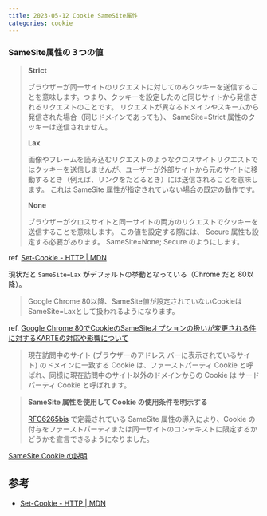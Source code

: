 ```yaml
---
title: 2023-05-12 Cookie SameSite属性
categories: cookie
---
```


### SameSite属性の３つの値

> **Strict**
>
> ブラウザーが同一サイトのリクエストに対してのみクッキーを送信することを意味します。つまり、クッキーを設定したのと同じサイトから発信されるリクエストのことです。 リクエストが異なるドメインやスキームから発信された場合（同じドメインであっても）、 SameSite=Strict 属性のクッキーは送信されません。
>
> **Lax**
>
> 画像やフレームを読み込むリクエストのようなクロスサイトリクエストではクッキーを送信しませんが、ユーザーが外部サイトから元のサイトに移動するとき（例えば、リンクをたどるとき）には送信されることを意味します。 これは SameSite 属性が指定されていない場合の既定の動作です。
>
> **None**
>
> ブラウザーがクロスサイトと同一サイトの両方のリクエストでクッキーを送信することを意味します。 この値を設定する際には、 Secure 属性も設定する必要があります。 SameSite=None; Secure のようにします。

ref. [Set-Cookie - HTTP \| MDN](https://developer.mozilla.org/ja/docs/Web/HTTP/Headers/Set-Cookie)

現状だと `SameSite=Lax` がデフォルトの挙動となっている（Chrome だと 80以降）。

> Google Chrome 80以降、SameSite値が設定されていないCookieはSameSite=Laxとして扱われるようになります。

ref. [Google Chrome 80でCookieのSameSiteオプションの扱いが変更される件に対するKARTEの対応や影響について](https://support.karte.io/post/5UgbwQ3XP4UNlUXgZPQP0r#3-0)

> 現在訪問中のサイト (ブラウザーのアドレス バーに表示されているサイト) のドメインに一致する Cookie は、ファーストパーティ Cookie と呼ばれ、同様に現在訪問中のサイト以外のドメインからの Cookie は サードパーティ Cookie と呼ばれます。

> **SameSite 属性を使用して Cookie の使用条件を明示する**
>
> [RFC6265bis](https://tools.ietf.org/html/draft-ietf-httpbis-cookie-same-site-00) で定義されている SameSite 属性の導入により、Cookie の付与をファーストパーティまたは同一サイトのコンテキストに限定するかどうかを宣言できるようになりました。

[SameSite Cookie の説明](https://web.dev/i18n/ja/samesite-cookies-explained/)

## 参考

- [Set-Cookie - HTTP \| MDN](https://developer.mozilla.org/en-US/docs/Web/HTTP/Headers/Set-Cookie#samesitesamesite-value)

